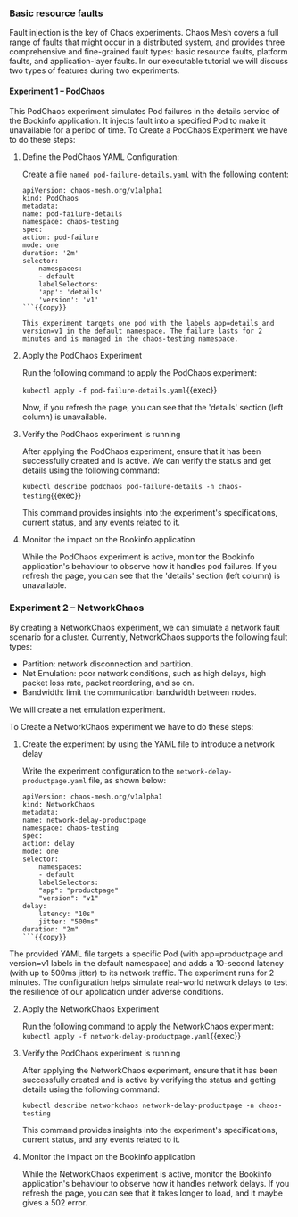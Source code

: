 ### Basic resource faults
Fault injection is the key of Chaos experiments. Chaos Mesh covers a full range of faults that might occur in a distributed system, and provides three comprehensive and fine-grained fault types: basic resource faults, platform faults, and application-layer faults. In our executable tutorial we will discuss two types of features during two experiments.

#### Experiment 1 – PodChaos
This PodChaos experiment simulates Pod failures in the details service of the Bookinfo application. It injects fault into a specified Pod to make it unavailable for a period of time.
To Create a PodChaos Experiment we have to do these steps:

1. Define the PodChaos YAML Configuration: 

    Create a file `named pod-failure-details.yaml` with the following content:
    ```
    apiVersion: chaos-mesh.org/v1alpha1
    kind: PodChaos
    metadata:
    name: pod-failure-details
    namespace: chaos-testing
    spec:
    action: pod-failure
    mode: one
    duration: '2m'
    selector:
        namespaces:
        - default
        labelSelectors:
        'app': 'details'
        'version': 'v1'
    ```{{copy}}
    
    This experiment targets one pod with the labels app=details and version=v1 in the default namespace. The failure lasts for 2 minutes and is managed in the chaos-testing namespace.

2. Apply the PodChaos Experiment

    Run the following command to apply the PodChaos experiment:

    `kubectl apply -f pod-failure-details.yaml`{{exec}}
    
    Now, if you refresh the page, you can see that the 'details' section (left column) is unavailable.

3. Verify the PodChaos experiment is running

    After applying the PodChaos experiment, ensure that it has been successfully created and is active. We can verify the status and get details using the following command:

    `kubectl describe podchaos pod-failure-details -n chaos-testing`{{exec}}
    
    This command provides insights into the experiment's specifications, current status, and any events related to it.

4. Monitor the impact on the Bookinfo application
    
    While the PodChaos experiment is active, monitor the Bookinfo application's behaviour to observe how it handles pod failures.
    If you refresh the page, you can see that the 'details' section (left column) is unavailable.


### Experiment 2 – NetworkChaos  
By creating a NetworkChaos experiment, we can simulate a network fault scenario for a cluster. Currently, NetworkChaos supports the following fault types:
- Partition: network disconnection and partition.
- Net Emulation: poor network conditions, such as high delays, high packet loss rate, packet reordering, and so on.
- Bandwidth: limit the communication bandwidth between nodes.

We will create a net emulation experiment.

To Create a NetworkChaos experiment we have to do these steps:
1. Create the experiment by  using the YAML file to introduce a network delay
    
    Write the experiment configuration to the `network-delay-productpage.yaml` file, as shown below:

    ```
    apiVersion: chaos-mesh.org/v1alpha1
    kind: NetworkChaos
    metadata:
    name: network-delay-productpage
    namespace: chaos-testing
    spec:
    action: delay
    mode: one
    selector:
        namespaces:
        - default
        labelSelectors:
        "app": "productpage"
        "version": "v1"
    delay:
        latency: "10s"
        jitter: "500ms"
    duration: "2m"
    ```{{copy}}

The provided YAML file  targets a specific Pod (with app=productpage and version=v1 labels in the default namespace) and adds a 10-second latency (with up to 500ms jitter) to its network traffic. The experiment runs for 2 minutes. The configuration helps simulate real-world network delays to test the resilience of our application under adverse conditions.

2. Apply the NetworkChaos  Experiment
    
    Run the following command to apply the NetworkChaos experiment:
    `kubectl apply -f network-delay-productpage.yaml`{{exec}}

3. Verify the PodChaos experiment is running

    After applying the NetworkChaos experiment, ensure that it has been successfully created and is active by verifying the status and getting details using the following command:

    `kubectl describe networkchaos network-delay-productpage -n chaos-testing`

    This command provides insights into the experiment's specifications, current status, and any events related to it.

4. Monitor the impact on the Bookinfo application
    
    While the NetworkChaos experiment is active, monitor the Bookinfo application's behaviour to observe how it handles network delays.
    If you refresh the page, you can see that it takes longer to load, and it maybe gives a 502 error.
